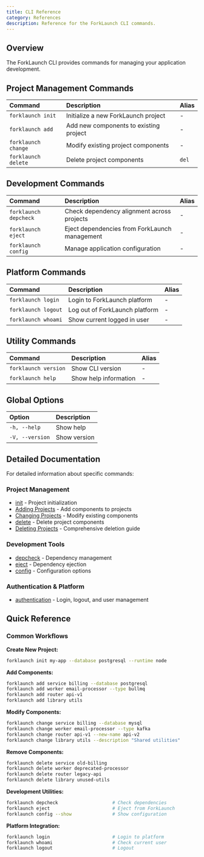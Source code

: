 ```yaml
---
title: CLI Reference
category: References
description: Reference for the ForkLaunch CLI commands.
---
```


## Overview

The ForkLaunch CLI provides commands for managing your application development.

## Project Management Commands

| Command | Description | Alias |
| :------ | :---------- | :---- |
| `forklaunch init` | Initialize a new ForkLaunch project | - |
| `forklaunch add` | Add new components to existing project | - |
| `forklaunch change` | Modify existing project components | - |
| `forklaunch delete` | Delete project components | `del` |

## Development Commands

| Command | Description | Alias |
| :------ | :---------- | :---- |
| `forklaunch depcheck` | Check dependency alignment across projects | - |
| `forklaunch eject` | Eject dependencies from ForkLaunch management | - |
| `forklaunch config` | Manage application configuration | - |

## Platform Commands

| Command | Description | Alias |
| :------ | :---------- | :---- |
| `forklaunch login` | Login to ForkLaunch platform | - |
| `forklaunch logout` | Log out of ForkLaunch platform | - |
| `forklaunch whoami` | Show current logged in user | - |

## Utility Commands

| Command | Description | Alias |
| :------ | :---------- | :---- |
| `forklaunch version` | Show CLI version | - |
| `forklaunch help` | Show help information | - |

## Global Options

| Option | Description |
| :----- | :---------- |
| `-h, --help` | Show help |
| `-V, --version` | Show version |

## Detailed Documentation

For detailed information about specific commands:

### Project Management
- [init](/docs/cli/init.md) - Project initialization
- [Adding Projects](/docs/adding-projects.md) - Add components to projects
- [Changing Projects](/docs/changing-projects.md) - Modify existing components
- [delete](/docs/cli/delete.md) - Delete project components
- [Deleting Projects](/docs/deleting-projects.md) - Comprehensive deletion guide

### Development Tools
- [depcheck](/docs/cli/depcheck.md) - Dependency management
- [eject](/docs/cli/eject.md) - Dependency ejection
- [config](/docs/cli/config.md) - Configuration options

### Authentication & Platform
- [authentication](/docs/cli/authentication.md) - Login, logout, and user management

## Quick Reference

### Common Workflows

**Create New Project:**
```bash
forklaunch init my-app --database postgresql --runtime node
```

**Add Components:**
```bash
forklaunch add service billing --database postgresql
forklaunch add worker email-processor --type bullmq
forklaunch add router api-v1
forklaunch add library utils
```

**Modify Components:**
```bash
forklaunch change service billing --database mysql
forklaunch change worker email-processor --type kafka
forklaunch change router api-v1 --new-name api-v2
forklaunch change library utils --description "Shared utilities"
```

**Remove Components:**
```bash
forklaunch delete service old-billing
forklaunch delete worker deprecated-processor
forklaunch delete router legacy-api
forklaunch delete library unused-utils
```

**Development Utilities:**
```bash
forklaunch depcheck                    # Check dependencies
forklaunch eject                       # Eject from ForkLaunch
forklaunch config --show               # Show configuration
```

**Platform Integration:**
```bash
forklaunch login                       # Login to platform
forklaunch whoami                      # Check current user
forklaunch logout                      # Logout
```
